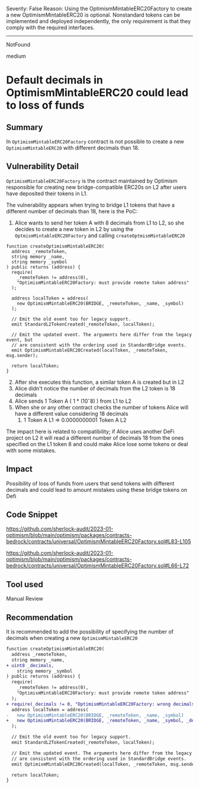 Severity: False
Reason: Using the OptimismMintableERC20Factory to create a new OptimismMintableERC20 is optional.
  Nonstandard tokens can be implemented and deployed independently, the only requirement is that they
  comply with the required interfaces.

---

NotFound

medium

# Default decimals in OptimismMintableERC20 could lead to loss of funds

## Summary
In `OptimismMintableERC20Factory` contract is not possible to create a new `OptimismMintableERC20` with different decimals than 18.

## Vulnerability Detail
`OptimismMintableERC20Factory` is the contract maintained by Optimism responsible for creating new bridge-compatible ERC20s on L2 after users have deposited their tokens in L1.

The vulnerability appears when trying to bridge L1 tokens that have a different number of decimals than 18, here is the PoC:

1. Alice wants to send her token A with 8 decimals from L1 to L2, so she decides to create a new token in L2 by using the `OptmismMintableERC20Factory` and calling `createOptmismMintableERC20`
```solidity
function createOptimismMintableERC20(
  address _remoteToken,
  string memory _name,
  string memory _symbol
) public returns (address) {
  require(
    _remoteToken != address(0),
    "OptimismMintableERC20Factory: must provide remote token address"
  );

  address localToken = address(
    new OptimismMintableERC20(BRIDGE, _remoteToken, _name, _symbol)
  );

  // Emit the old event too for legacy support.
  emit StandardL2TokenCreated(_remoteToken, localToken);

  // Emit the updated event. The arguments here differ from the legacy event, but
  // are consistent with the ordering used in StandardBridge events.
  emit OptimismMintableERC20Created(localToken, _remoteToken, msg.sender);

  return localToken;
}
```

2. After she executes this function, a similar token A is created but in L2
3. Alice didn't notice the number of decimals from the L2 token is 18 decimals
4. Alice sends 1 Token A ( 1 * (10ˆ8) ) from L1 to L2
5. When she or any other contract checks the number of tokens Alice will have a different value considering 18 decimals
    1. 1 Token A L1 ⇒ 0.0000000001 Token A L2

The impact here is related to compatibility; if Alice uses another DeFi project on L2 it will read a different number of decimals 18 from the ones specified on the L1 token 8 and could make Alice lose some tokens or deal with some mistakes.

## Impact
Possibility of loss of funds from users that send tokens with different decimals and could lead to amount mistakes using these bridge tokens on Defi

## Code Snippet
https://github.com/sherlock-audit/2023-01-optimism/blob/main/optimism/packages/contracts-bedrock/contracts/universal/OptimismMintableERC20Factory.sol#L83-L105

https://github.com/sherlock-audit/2023-01-optimism/blob/main/optimism/packages/contracts-bedrock/contracts/universal/OptimismMintableERC20Factory.sol#L66-L72


## Tool used

Manual Review

## Recommendation
It is recommended to add the possibility of specifying the number of decimals when creating a new `OptimismMintableERC20`

```diff
function createOptimismMintableERC20(
  address _remoteToken,
  string memory _name,
+ uint8 _decimals,
	string memory _symbol
) public returns (address) {
  require(
    _remoteToken != address(0),
    "OptimismMintableERC20Factory: must provide remote token address"
  );
+ require(_decimals != 0, "OptimismMintableERC20Factory: wrong decimals");
  address localToken = address(
-   new OptimismMintableERC20(BRIDGE, _remoteToken, _name, _symbol)
+   new OptimismMintableERC20(BRIDGE, _remoteToken, _name, _symbol, _decimals)
  );

  // Emit the old event too for legacy support.
  emit StandardL2TokenCreated(_remoteToken, localToken);

  // Emit the updated event. The arguments here differ from the legacy event, but
  // are consistent with the ordering used in StandardBridge events.
  emit OptimismMintableERC20Created(localToken, _remoteToken, msg.sender);

  return localToken;
}
```
